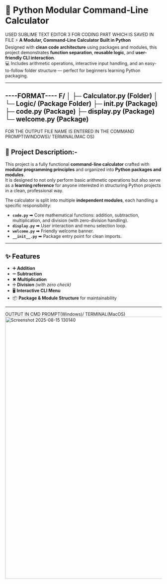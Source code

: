 # 🧮 Python Modular Command-Line Calculator
  USED SUBLIME TEXT EDITOR 3 FOR CODING PART WHICH IS SAVED IN FILE
⚡ **A Modular, Command-Line Calculator Built in Python**  
Designed with **clean code architecture** using packages and modules, this project demonstrates **function separation**, **reusable logic**, and **user-friendly CLI interaction**.  
💻 Includes arithmetic operations, interactive input handling, and an easy-to-follow folder structure — perfect for beginners learning Python packaging.

---
----FORMAT----
F/
│
├─ Calculator.py (Folder)
│
└─ Logic/ (Package Folder)
   ├─ __init__.py (Package)
   ├─ code.py (Package)
   ├─ display.py (Package)
   └─ welcome.py (Package)
-------------
FOR THE OUTPUT FILE NAME IS ENTERED IN THE COMMAND PROMPT(WINDOWS)/ TERMINAL(MAC OS)

## 📜 Project Description:-

This project is a fully functional **command-line calculator** crafted with **modular programming principles** and organized into **Python packages and modules**.  
It is designed to not only perform basic arithmetic operations but also serve as a **learning reference** for anyone interested in structuring Python projects in a clean, professional way.  

The calculator is split into multiple **independent modules**, each handling a specific responsibility:  
- **`code.py`** ➡ Core mathematical functions: addition, subtraction, multiplication, and division (with zero-division handling).  
- **`display.py`** ➡ User interaction and menu selection loop.  
- **`welcome.py`** ➡ Friendly welcome banner.  
- **`__init__.py`** ➡ Package entry point for clean imports.  

---

## ✨ Features
- ➕ **Addition**  
- ➖ **Subtraction**  
- ✖ **Multiplication**  
- ➗ **Division** *(with zero check)*  
- 🖥 **Interactive CLI Menu**  
- 📦 **Package & Module Structure** for maintainability  

---
OUTPUT IN CMD PROMPT(Windows)/ TERMINAL(MacOS)
<img width="1131" height="844" alt="Screenshot 2025-08-15 130140" src="https://github.com/user-attachments/assets/748c70d3-96dc-4a51-bf41-29806d4f599f" />

